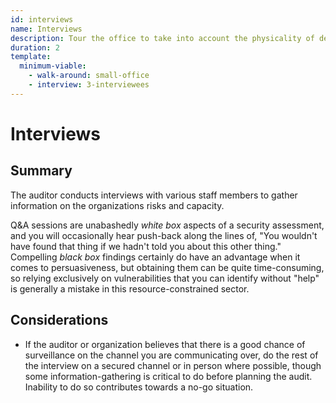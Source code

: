 ```yaml
---
id: interviews
name: Interviews
description: Tour the office to take into account the physicality of devices, backup drives, servers, and hard-wired networks.
duration: 2
template:
  minimum-viable:
    - walk-around: small-office
    - interview: 3-interviewees
---
```

# Interviews

## Summary

The auditor conducts interviews with various staff members to gather information on the organizations risks and capacity.

Q&A sessions are unabashedly _white box_ aspects of a security assessment, and you will occasionally hear push-back along the lines of, "You wouldn't have found that thing if we hadn't told you about this other thing." Compelling _black box_ findings certainly do have an advantage when it comes to persuasiveness, but obtaining them can be quite time-consuming, so relying exclusively on vulnerabilities that you can identify without "help" is generally a mistake in this resource-constrained sector.



## Considerations

  * If the auditor or organization believes that there is a good chance of surveillance on the channel you are communicating over, do the rest of the interview on a secured channel or in person where possible, though some information-gathering is critical to do before planning the audit. Inability to do so contributes towards a no-go situation.


